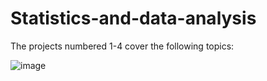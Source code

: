 # Statistics-and-data-analysis

The projects numbered 1-4 cover the following topics:

![image](https://github.com/AdamVinestock/Statistics-and-data-analysis/assets/115546705/8b35d8cb-7a88-49a2-a7b2-b7dbce2f9264)
